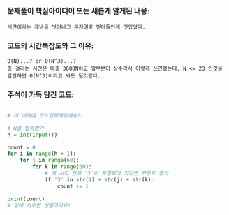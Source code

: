 ### 문제풀이 핵심아이디어 또는 새롭게 알게된 내용: 
    시간이라는 개념을 벗어나고 문자열로 받아들인게 멋있었다.
    
### 코드의 시간복잡도와 그 이유:
    O(N)...? or O(N^3)...?
    총 걸리는 시간은 대충 3600N이고 앞부분이 상수라서 이렇게 쓰긴했는데, N <= 23 인것을 감안하면 O(N^3)이라고 봐도 될것같다. 
    
    
### 주석이 가득 담긴 코드:
```python

# 이 아래에 코드입력해주세요!!

# H를 입력받기
h = int(input())

count = 0
for i in range(h + 1):
    for j in range(60):
        for k in range(60):
            # 매 시각 안에 '3'이 포함되어 있다면 카운트 증가
            if '3' in str(i) + str(j) + str(k):
                count += 1

print(count)
# 밑에 지우면 안올라가요!
```